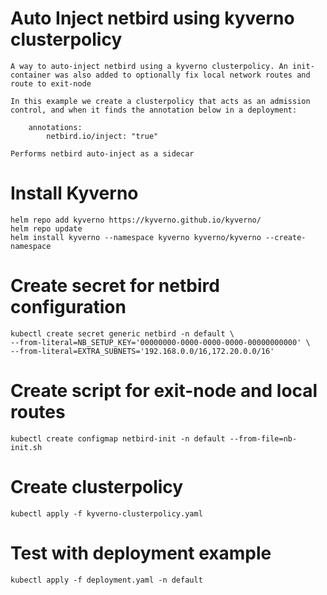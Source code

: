 # Auto Inject netbird using kyverno clusterpolicy
    A way to auto-inject netbird using a kyverno clusterpolicy. An init-container was also added to optionally fix local network routes and route to exit-node

    In this example we create a clusterpolicy that acts as an admission control, and when it finds the annotation below in a deployment:

        annotations:
            netbird.io/inject: "true"

    Performs netbird auto-inject as a sidecar

# Install Kyverno
    helm repo add kyverno https://kyverno.github.io/kyverno/
    helm repo update
    helm install kyverno --namespace kyverno kyverno/kyverno --create-namespace

# Create secret for netbird configuration
    kubectl create secret generic netbird -n default \
    --from-literal=NB_SETUP_KEY='00000000-0000-0000-0000-00000000000' \
    --from-literal=EXTRA_SUBNETS='192.168.0.0/16,172.20.0.0/16'

# Create script for exit-node and local routes
    kubectl create configmap netbird-init -n default --from-file=nb-init.sh

# Create clusterpolicy
    kubectl apply -f kyverno-clusterpolicy.yaml

# Test with deployment example
    kubectl apply -f deployment.yaml -n default


